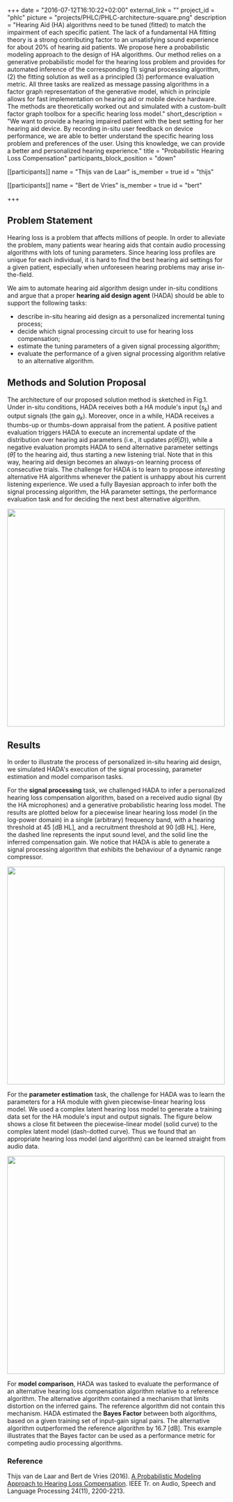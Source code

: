 +++
date = "2016-07-12T16:10:22+02:00"
external_link = ""
project_id = "phlc"
picture = "projects/PHLC/PHLC-architecture-square.png"
description = "Hearing Aid (HA) algorithms need to be tuned (fitted) to match the impairment of each specific patient. The lack of a fundamental HA fitting theory is a strong contributing factor to an unsatisfying sound experience for about 20% of hearing aid patients. We propose here a probabilistic modeling approach to the design of HA algorithms. Our method relies on a generative probabilistic model for the hearing loss problem and provides for automated inference of the corresponding (1) signal processing algorithm, (2) the fitting solution as well as a principled (3) performance evaluation metric. All three tasks are realized as message passing algorithms in a factor graph representation of the generative model, which in principle allows for fast implementation on hearing aid or mobile device hardware. The methods are theoretically worked out and simulated with a custom-built factor graph toolbox for a specific hearing loss model."
short_description = "We want to provide a hearing impaired patient with the best setting for her hearing aid device. By recording in-situ user feedback on device performance, we are able to better understand the specific hearing loss problem and preferences of the user. Using this knowledge, we can provide a better and personalized hearing experience."
title = "Probabilistic Hearing Loss Compensation"
participants_block_position = "down"

[[participants]]
    name = "Thijs van de Laar"
    is_member = true
    id = "thijs"

[[participants]]
    name = "Bert de Vries"
    is_member = true
    id = "bert"

+++


## Problem Statement

Hearing loss is a problem that affects millions of people. In order to alleviate the problem, many patients wear hearing aids that contain audio processing algorithms with lots of tuning parameters. Since hearing loss profiles are unique for each individual, it is hard to find the best hearing aid settings for a given patient, especially when unforeseen hearing problems may arise in-the-field.

We aim to automate hearing aid algorithm design under in-situ conditions and argue that a proper **hearing aid design agent** (HADA) should be able to support the following tasks:

- describe in-situ hearing aid design as a personalized incremental tuning process;
- decide which signal processing circuit to use for hearing loss compensation;
- estimate the tuning parameters of a given signal processing algorithm;
- evaluate the performance of a given signal processing algorithm relative to an alternative algorithm.


## Methods and Solution Proposal

The architecture of our proposed solution method is sketched in Fig.1. Under in-situ conditions, HADA receives both a HA module's input ($s_k$) and output signals (the gain $g_k$). Moreover, once in a while, HADA receives a thumbs-up or thumbs-down appraisal from the patient. A positive patient evaluation triggers HADA to execute an incremental update of the distribution over hearing aid parameters (i.e., it updates $p(\theta|D)$), while a negative evaluation prompts HADA to send alternative parameter settings ($\hat \theta$) to the hearing aid, thus starting a new listening trial. Note that in this way, hearing aid design becomes an always-on learning process of consecutive trials. The challenge for HADA is to learn to propose _interesting_ alternative HA algorithms whenever the patient is unhappy about his current listening experience. We used a fully Bayesian approach to infer both the signal processing algorithm, the HA parameter settings, the performance evaluation task and for deciding the next best alternative algorithm.

<img src="/img/projects/PHLC/PHLC-architecture.png" width="500px">


## Results

In order to illustrate the process of personalized in-situ hearing aid design, we simulated HADA's execution of the signal processing, parameter estimation and model comparison tasks.

For the **signal processing** task, we challenged HADA to infer a personalized hearing loss compensation algorithm, based on a received audio signal (by the HA microphones) and a generative probabilistic hearing loss model. The results are plotted below for a piecewise linear hearing loss model (in the log-power domain) in a single (arbitrary) frequency band, with a hearing threshold at 45 [dB HL], and a recruitment threshold at 90 [dB HL]. Here, the dashed line represents the input sound level, and the solid line the inferred compensation gain. We notice that HADA is able to generate a signal processing algorithm that exhibits the behaviour of a dynamic range compressor.

<img src="/img/projects/PHLC/SP.png" width="500px">

For the **parameter estimation** task, the challenge for HADA was to learn the parameters for a HA module with given piecewise-linear hearing loss model. We used a complex latent hearing loss model to generate a training data set for the HA module's input and output signals. The figure below shows a close fit between the piecewise-linear model (solid curve) to the complex latent model (dash-dotted curve). Thus we found that an appropriate hearing loss model (and algorithm) can be learned straight from audio data.

<img src="/img/projects/PHLC/PE_fit.png" width="500px">

For **model comparison**, HADA was tasked to evaluate the performance of an alternative hearing loss compensation algorithm relative to a reference algorithm. The alternative algorithm contained a mechanism that limits distortion on the inferred gains. The reference algorithm did not contain this mechanism. HADA estimated the **Bayes Factor** between both algorithms, based on a given training set of input-gain signal pairs. The alternative algorithm outperformed the reference algorithm by 16.7 [dB]. This example illustrates that the Bayes factor can be used as a performance metric for competing audio processing algorithms.


### Reference
Thijs van de Laar and Bert de Vries (2016). [A Probabilistic Modeling Approach to Hearing Loss Compensation](https://arxiv.org/abs/1602.01345). IEEE Tr. on Audio, Speech and Language Processing 24(11), 2200-2213.
